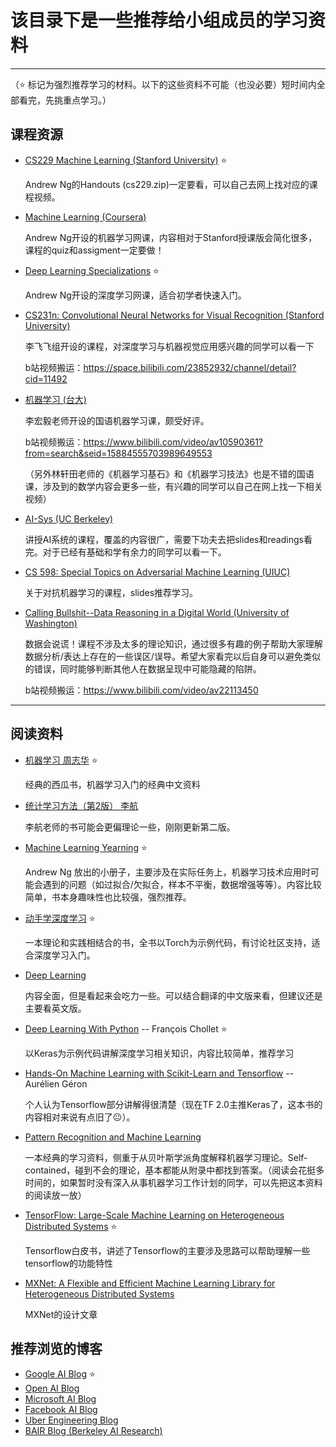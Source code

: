 # 该目录下是一些推荐给小组成员的学习资料 
----

（:star: 标记为强烈推荐学习的材料。以下的这些资料不可能（也没必要）短时间内全部看完，先挑重点学习。）

## 课程资源
* [CS229 Machine Learning (Stanford University)](https://see.stanford.edu/Course/CS229) :star:

  Andrew Ng的Handouts (cs229.zip)一定要看，可以自己去网上找对应的课程视频。

* [Machine Learning (Coursera)](https://www.coursera.org/learn/machine-learning) 

  Andrew Ng开设的机器学习网课，内容相对于Stanford授课版会简化很多，课程的quiz和assigment一定要做！

* [Deep Learning Specializations](https://www.coursera.org/specializations/deep-learning) :star:

  Andrew Ng开设的深度学习网课，适合初学者快速入门。

* [CS231n: Convolutional Neural Networks for Visual Recognition (Stanford University)](http://cs231n.stanford.edu/)

  李飞飞组开设的课程，对深度学习与机器视觉应用感兴趣的同学可以看一下

  b站视频搬运：https://space.bilibili.com/23852932/channel/detail?cid=11492

* [机器学习 (台大)](http://speech.ee.ntu.edu.tw/~tlkagk/courses_ML17.html)

  李宏毅老师开设的国语机器学习课，颇受好评。

  b站视频搬运：https://www.bilibili.com/video/av10590361?from=search&seid=15884555703989649553

  （另外林轩田老师的《机器学习基石》和《机器学习技法》也是不错的国语课，涉及到的数学内容会更多一些，有兴趣的同学可以自己在网上找一下相关视频）

* [AI-Sys (UC Berkeley)](https://ucbrise.github.io/cs294-ai-sys-sp19/)

  讲授AI系统的课程，覆盖的内容很广，需要下功夫去把slides和readings看完。对于已经有基础和学有余力的同学可以看一下。

* [CS 598:  Special Topics on Adversarial Machine Learning (UIUC)](http://www.crystal-boli.com/teaching.html)

  关于对抗机器学习的课程，slides推荐学习。

* [Calling Bullshit--Data Reasoning in a Digital World (University of Washington)](https://callingbullshit.org)

  数据会说谎！课程不涉及太多的理论知识，通过很多有趣的例子帮助大家理解数据分析/表达上存在的一些误区/误导。希望大家看完以后自身可以避免类似的错误，同时能够判断其他人在数据呈现中可能隐藏的陷阱。

  b站视频搬运：https://www.bilibili.com/video/av22113450

  

----
## 阅读资料
* [机器学习 周志华](https://book.douban.com/subject/26708119/) :star:

  经典的西瓜书，机器学习入门的经典中文资料

* [统计学习方法（第2版） 李航](https://book.douban.com/subject/33437381/)

  李航老师的书可能会更偏理论一些，刚刚更新第二版。

* [Machine Learning Yearning](https://www.mlyearning.org/) :star:

  Andrew Ng 放出的小册子，主要涉及在实际任务上，机器学习技术应用时可能会遇到的问题（如过拟合/欠拟合，样本不平衡，数据增强等等）。内容比较简单，书本身趣味性也比较强，强烈推荐。

* [动手学深度学习](https://zh.gluon.ai/) :star:

  一本理论和实践相结合的书，全书以Torch为示例代码，有讨论社区支持，适合深度学习入门。

* [Deep Learning](https://www.deeplearningbook.org/)

  内容全面，但是看起来会吃力一些。可以结合翻译的中文版来看，但建议还是主要看英文版。

* [Deep Learning With Python](https://www.amazon.com/Deep-Learning-Python-Francois-Chollet/dp/1617294438) -- François Chollet :star:

  以Keras为示例代码讲解深度学习相关知识，内容比较简单，推荐学习

* [Hands-On Machine Learning with Scikit-Learn and Tensorflow](https://www.amazon.com/Hands-Machine-Learning-Scikit-Learn-TensorFlow/dp/1491962291) -- Aurélien Géron

  个人认为Tensorflow部分讲解得很清楚（现在TF 2.0主推Keras了，这本书的内容相对来说有点旧了:neutral_face:）。

* [Pattern Recognition and Machine Learning](https://www.microsoft.com/en-us/research/uploads/prod/2006/01/Bishop-Pattern-Recognition-and-Machine-Learning-2006.pdf)

  一本经典的学习资料，侧重于从贝叶斯学派角度解释机器学习理论。Self-contained，碰到不会的理论，基本都能从附录中都找到答案。（阅读会花挺多时间的，如果暂时没有深入从事机器学习工作计划的同学，可以先把这本资料的阅读放一放）

* [TensorFlow: Large-Scale Machine Learning on Heterogeneous Distributed Systems](http://download.tensorflow.org/paper/whitepaper2015.pdf) :star:

  Tensorflow白皮书，讲述了Tensorflow的主要涉及思路可以帮助理解一些tensorflow的功能特性

* [MXNet: A Flexible and Efficient Machine Learning Library for Heterogeneous Distributed Systems](https://www.cs.cmu.edu/~muli/file/mxnet-learning-sys.pdf) 

  MXNet的设计文章

## 推荐浏览的博客
* [Google AI Blog](https://ai.googleblog.com/) :star:
* [Open AI Blog](https://openai.com/blog/)
* [Microsoft AI Blog](https://blogs.microsoft.com/ai/)
* [Facebook AI Blog](https://ai.facebook.com/blog/)
* [Uber Engineering Blog](https://eng.uber.com/)
* [BAIR Blog (Berkeley AI Research)](https://bair.berkeley.edu/blog/)
